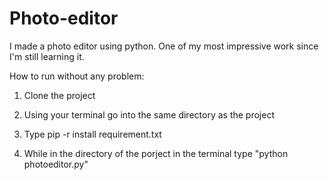 # Photo-editor
I made a photo editor using python. One of my most impressive work since I'm still learning it.


How to run without any problem:

1. Clone the project

2. Using your terminal go into the same directory as the project

3. Type pip -r install requirement.txt

4. While in the directory of the porject in the terminal type "python photoeditor.py" 

